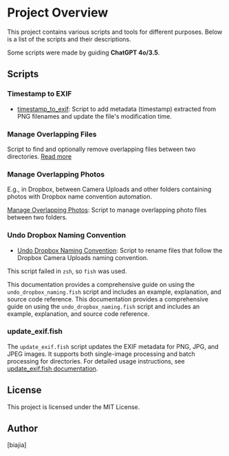 # Project Overview

This project contains various scripts and tools for different purposes. Below is a list of the scripts and their descriptions.

Some scripts were made by guiding **ChatGPT 4o/3.5**.

## Scripts

### Timestamp to EXIF

- [timestamp_to_exif](docs/timestamp_to_exif.md): Script to add metadata (timestamp) extracted from PNG filenames and update the file's modification time.

### Manage Overlapping Files

Script to find and optionally remove overlapping files between two directories.
[Read more](docs/zsh/manage_overlapping_files.md)

### Manage Overlapping Photos

E.g., in Dropbox, between Camera Uploads and other folders containing photos with Dropbox name convention automation.

[Manage Overlapping Photos](docs/zsh/manage_overlapping_photos.md): Script to manage overlapping photo files between two folders.

### Undo Dropbox Naming Convention
- [Undo Dropbox Naming Convention](docs/fish/undo_dropbox_naming.md): Script to rename files that follow the Dropbox Camera Uploads naming convention.

This script failed in `zsh`, so `fish` was used.

This documentation provides a comprehensive guide on using the `undo_dropbox_naming.fish` script and includes an example, explanation, and source code reference. This documentation provides a comprehensive guide on using the `undo_dropbox_naming.fish` script and includes an example, explanation, and source code reference.

### update_exif.fish

The `update_exif.fish` script updates the EXIF metadata for PNG, JPG, and JPEG images. It supports both single-image processing and batch processing for directories. For detailed usage instructions, see [update_exif.fish documentation](docs/fish/update_exif.md).


## License

This project is licensed under the MIT License.

## Author

[biajia]
